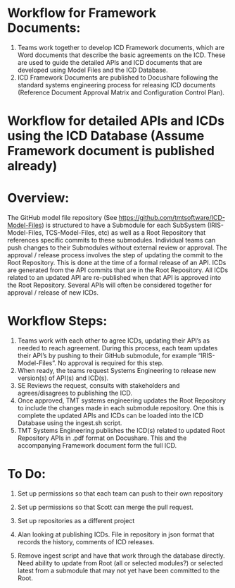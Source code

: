 # Workflow for Framework Documents:
1. Teams work together to develop ICD Framework documents, which are Word documents that describe the basic agreements on the ICD. These are used to guide the detailed APIs and ICD documents that are developed using Model Files and the ICD Database.
2. ICD Framework Documents are published to Docushare following the standard systems engineering process for releasing ICD documents (Reference Document Approval Matrix and Configuration Control Plan).

# Workflow for detailed APIs and ICDs using the ICD Database (Assume Framework document is published already)

# Overview:
The GitHub model file repository (See https://github.com/tmtsoftware/ICD-Model-Files) is structured to have a Submodule for each SubSystem (IRIS-Model-Files, TCS-Model-Files, etc) as well as a Root Repository that references specific commits to these submodules.  Individual teams can push changes to their Submodules without external review or approval. The approval / release process involves the step of updating the commit to the Root Repository. This is done at the time of a formal release of an API.  ICDs are generated from the API commits that are in the Root Repository.  All ICDs related to an updated API are re-published when that API is approved into the Root Repository.  Several APIs will often be considered together for approval / release of new ICDs.

# Workflow Steps:
1. Teams work with each other to agree ICDs, updating their API’s as needed to reach agreement. During this process, each team updates their API’s by pushing to their GitHub submodule, for example “IRIS-Model-Files”.  No approval is required for this step.
2. When ready, the teams request Systems Engineering to release new version(s) of API(s) and ICD(s).
3. SE Reviews the request, consults with stakeholders and agrees/disagrees to publishing the ICD.
4. Once approved, TMT systems engineering updates the Root Repository to include the changes made in each submodule repository.  One this is complete the updated APIs and ICDs can be loaded into the ICD Database using the ingest.sh script.
5. TMT Systems Engineering publishes the ICD(s) related to updated Root Repository APIs in .pdf format on Docushare.  This and the accompanying Framework document form the full ICD.

# To Do:
1. Set up permissions so that each team can push to their own repository
2. Set up permissions so that Scott can merge the pull request.
3. Set up repositories as a different project

1. Alan looking at publishing ICDs.  File in repository in json format that records the history, comments of ICD releases.
2. Remove ingest script and have that work through the database directly.  Need ability to update from Root (all or selected modules?) or selected latest from a submodule that may not yet have been committed to the Root.
